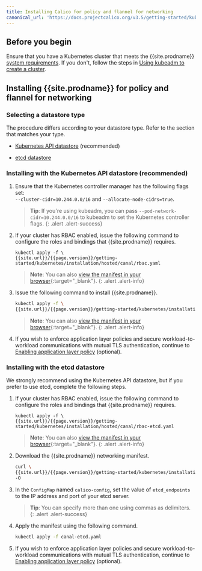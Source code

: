 ```yaml
---
title: Installing Calico for policy and flannel for networking
canonical_url: 'https://docs.projectcalico.org/v3.5/getting-started/kubernetes/installation/flannel'
---
```


## Before you begin

Ensure that you have a Kubernetes cluster that meets the
{{site.prodname}} [system requirements](../requirements). If you don't,
follow the steps in [Using kubeadm to create a cluster](http://kubernetes.io/docs/getting-started-guides/kubeadm/).

## Installing {{site.prodname}} for policy and flannel for networking

### Selecting a datastore type

The procedure differs according to your datastore type. Refer to the
section that matches your type.

- [Kubernetes API datastore](#installing-with-the-kubernetes-api-datastore-recommended) (recommended)

- [etcd datastore](#installing-with-the-etcd-datastore)

### Installing with the Kubernetes API datastore (recommended)

1. Ensure that the Kubernetes controller manager has the following flags set:<br>
   `--cluster-cidr=10.244.0.0/16` and `--allocate-node-cidrs=true`.

   > **Tip**: If you're using kubeadm, you can pass `--pod-network-cidr=10.244.0.0/16`
   > to kubeadm to set the Kubernetes controller flags.
   {: .alert .alert-success}

1. If your cluster has RBAC enabled, issue the following command to
   configure the roles and bindings that {{site.prodname}} requires.

   ```
   kubectl apply -f \
   {{site.url}}/{{page.version}}/getting-started/kubernetes/installation/hosted/canal/rbac.yaml
   ```
   > **Note**: You can also
   > [view the manifest in your browser](hosted/canal/rbac.yaml){:target="_blank"}.
   {: .alert .alert-info}

1. Issue the following command to install {{site.prodname}}.

   ```bash
   kubectl apply -f \
   {{site.url}}/{{page.version}}/getting-started/kubernetes/installation/hosted/canal/canal.yaml
   ```

   > **Note**: You can also [view the manifest in your browser](hosted/canal/canal.yaml){:target="_blank"}.
   {: .alert .alert-info}

1. If you wish to enforce application layer policies and secure workload-to-workload
   communications with mutual TLS authentication, continue to [Enabling application layer policy](app-layer-policy) (optional).

### Installing with the etcd datastore

We strongly recommend using the Kubernetes API datastore, but if you prefer to use
etcd, complete the following steps.

1. If your cluster has RBAC enabled, issue the following command to
   configure the roles and bindings that {{site.prodname}} requires.

   ```
   kubectl apply -f \
   {{site.url}}/{{page.version}}/getting-started/kubernetes/installation/hosted/canal/rbac-etcd.yaml
   ```
   > **Note**: You can also
   > [view the manifest in your browser](hosted/canal/rbac-etcd.yaml){:target="_blank"}.
   {: .alert .alert-info}

1. Download the {{site.prodname}} networking manifest.

   ```bash
   curl \
   {{site.url}}/{{page.version}}/getting-started/kubernetes/installation/hosted/canal/canal-etcd.yaml \
   -O
   ```

1. In the `ConfigMap` named `calico-config`, set the value of
   `etcd_endpoints` to the IP address and port of your etcd server.

   > **Tip**: You can specify more than one using commas as delimiters.
   {: .alert .alert-success}

1. Apply the manifest using the following command.

   ```bash
   kubectl apply -f canal-etcd.yaml
   ```

1. If you wish to enforce application layer policies and secure workload-to-workload
   communications with mutual TLS authentication, continue to [Enabling application layer policy](app-layer-policy) (optional).
